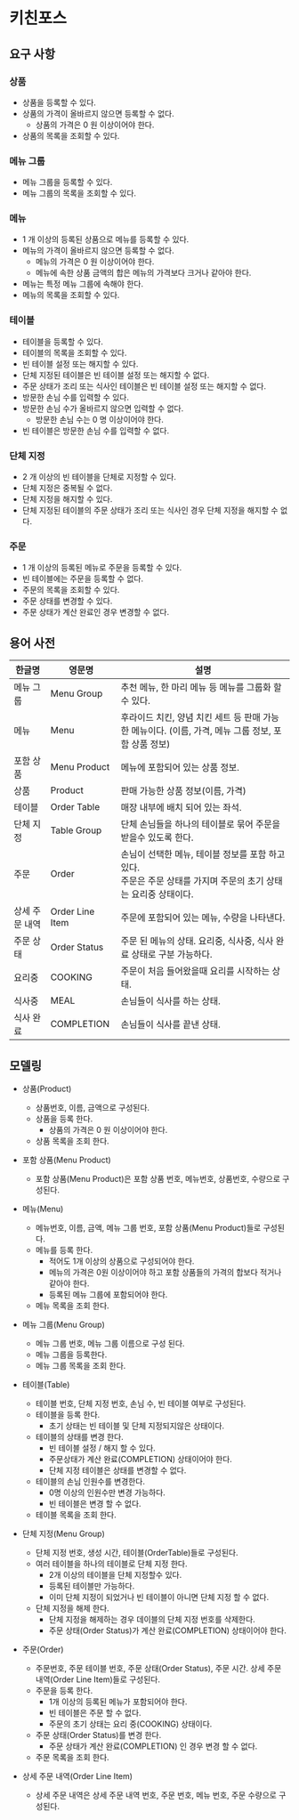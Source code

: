 # 키친포스

## 요구 사항

### 상품

* 상품을 등록할 수 있다.
* 상품의 가격이 올바르지 않으면 등록할 수 없다.
    * 상품의 가격은 0 원 이상이어야 한다.
* 상품의 목록을 조회할 수 있다.

### 메뉴 그룹

* 메뉴 그룹을 등록할 수 있다.
* 메뉴 그룹의 목록을 조회할 수 있다.

### 메뉴

* 1 개 이상의 등록된 상품으로 메뉴를 등록할 수 있다.
* 메뉴의 가격이 올바르지 않으면 등록할 수 없다.
    * 메뉴의 가격은 0 원 이상이어야 한다.
    * 메뉴에 속한 상품 금액의 합은 메뉴의 가격보다 크거나 같아야 한다.
* 메뉴는 특정 메뉴 그룹에 속해야 한다.
* 메뉴의 목록을 조회할 수 있다.

### 테이블

* 테이블을 등록할 수 있다.
* 테이블의 목록을 조회할 수 있다.
* 빈 테이블 설정 또는 해지할 수 있다.
* 단체 지정된 테이블은 빈 테이블 설정 또는 해지할 수 없다.
* 주문 상태가 조리 또는 식사인 테이블은 빈 테이블 설정 또는 해지할 수 없다.
* 방문한 손님 수를 입력할 수 있다.
* 방문한 손님 수가 올바르지 않으면 입력할 수 없다.
    * 방문한 손님 수는 0 명 이상이어야 한다.
* 빈 테이블은 방문한 손님 수를 입력할 수 없다.

### 단체 지정

* 2 개 이상의 빈 테이블을 단체로 지정할 수 있다.
* 단체 지정은 중복될 수 없다.
* 단체 지정을 해지할 수 있다.
* 단체 지정된 테이블의 주문 상태가 조리 또는 식사인 경우 단체 지정을 해지할 수 없다.

### 주문

* 1 개 이상의 등록된 메뉴로 주문을 등록할 수 있다.
* 빈 테이블에는 주문을 등록할 수 없다.
* 주문의 목록을 조회할 수 있다.
* 주문 상태를 변경할 수 있다.
* 주문 상태가 계산 완료인 경우 변경할 수 없다.

## 용어 사전

| 한글명 | 영문명 | 설명 |
| --- | --- | --- |
| 메뉴 그룹 | Menu Group  | 추천 메뉴, 한 마리 메뉴 등 메뉴를 그룹화 할 수 있다. |
| 메뉴 | Menu | 후라이드 치킨, 양념 치킨 세트 등 판매 가능한 메뉴이다. (이름, 가격, 메뉴 그룹 정보, 포함 상품 정보) |
| 포함 상품 | Menu Product | 메뉴에 포함되어 있는 상품 정보. |
| 상품 | Product | 판매 가능한 상품 정보(이름, 가격) |
| 테이블 | Order Table | 매장 내부에 배치 되어 있는 좌석. |
| 단체 지정 | Table Group | 단체 손님들을 하나의 테이블로 묶어 주문을 받을수 있도록 한다. |
| 주문 | Order | 손님이 선택한 메뉴, 테이블 정보를 포함 하고 있다. <br> 주문은 주문 상태를 가지며 주문의 초기 상태는 요리중 상태이다. |
| 상세 주문 내역 | Order Line Item | 주문에 포함되어 있는 메뉴, 수량을 나타낸다. |
| 주문 상태 | Order Status | 주문 된 메뉴의 상태. 요리중, 식사중, 식사 완료 상태로 구분 가능하다. |
| 요리중 | COOKING | 주문이 처음 들어왔을때 요리를 시작하는 상태. |
| 식사중 | MEAL | 손님들이 식사를 하는 상태. |
| 식사 완료 | COMPLETION | 손님들이 식사를 끝낸 상태. |


## 모델링

* 상품(Product)
    * 상품번호, 이름, 금액으로 구성된다.
    * 상품을 등록 한다.
        * 상품의 가격은 0 원 이상이어야 한다.
    * 상품 목록을 조회 한다.
    
* 포함 상품(Menu Product)
    * 포함 상품(Menu Product)은 포함 상품 번호, 메뉴번호, 상품번호, 수량으로 구성된다.
    
* 메뉴(Menu)
    * 메뉴번호, 이름, 금액, 메뉴 그룹 번호, 포함 상품(Menu Product)들로 구성된다.
    * 메뉴를 등록 한다.
        * 적어도 1개 이상의 상품으로 구성되어야 한다.
        * 메뉴의 가격은 0원 이상이어야 하고 포함 상품들의 가격의 합보다 적거나 같아야 한다.
        * 등록된 메뉴 그룹에 포함되어야 한다.
    * 메뉴 목록을 조회 한다.
    
* 메뉴 그룹(Menu Group)
    * 메뉴 그룹 번호, 메뉴 그룹 이름으로 구성 된다.
    * 메뉴 그룹을 등록한다.  
    * 메뉴 그룹 목록을 조회 한다.
    
* 테이블(Table)
    * 테이블 번호, 단체 지정 번호, 손님 수, 빈 테이블 여부로 구성된다.
    * 테이블을 등록 한다.
        * 초기 상태는 빈 테이블 및 단체 지정되지않은 상태이다.
    * 테이블의 상태를 변경 한다.
        * 빈 테이블 설정 / 해지 할 수 있다.
        * 주문상태가 계산 완료(COMPLETION) 상태이어야 한다.
        * 단체 지정 테이블은 상태를 변경할 수 없다.
    * 테이블의 손님 인원수를 변경한다.
        * 0명 이상의 인원수만 변경 가능하다.
        * 빈 테이블은 변경 할 수 없다.
    * 테이블 목록을 조회 한다.
    
* 단체 지정(Menu Group)
    * 단체 지정 번호, 생성 시간, 테이블(OrderTable)들로 구성된다.    
    * 여러 테이블을 하나의 테이블로 단체 지정 한다.
        * 2개 이상의 테이블을 단체 지정할수 있다.
        * 등록된 테이블만 가능하다.
        * 이미 단체 지정이 되었거나 빈 테이블이 아니면 단체 지정 할 수 없다. 
    * 단체 지정을 해제 한다.
        * 단체 지정을 해제하는 경우 데이블의 단체 지정 번호를 삭제한다.
        * 주문 상태(Order Status)가 계산 완료(COMPLETION) 상태이어야 한다.
        
* 주문(Order)
    * 주문번호, 주문 테이블 번호, 주문 상태(Order Status), 주문 시간. 상세 주문 내역(Order Line Item)들로 구성된다.
    * 주문을 등록 한다.
        * 1개 이상의 등록된 메뉴가 포함되어야 한다.
        * 빈 테이블은 주문 할 수 없다.
        * 주문의 초기 상태는 요리 중(COOKING) 상태이다.
    * 주문 상태(Order Status)를 변경 한다.
        * 주문 상태가 계산 완료(COMPLETION) 인 경우 변경 할 수 없다.
    * 주문 목록을 조회 한다.
    
* 상세 주문 내역(Order Line Item)
    * 상세 주문 내역은 상세 주문 내역 번호, 주문 번호, 메뉴 번호, 주문 수량으로 구성된다.

